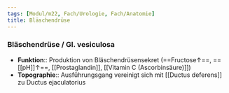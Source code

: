 ```yaml
---
tags: [Modul/m22, Fach/Urologie, Fach/Anatomie]
title: Bläschendrüse
---
```

### Bläschendrüse / Gl. vesiculosa
- **Funktion**:: Produktion von Bläschendrüsensekret (==Fructose↑==, ==[[pH]]↑==, [[Prostaglandin]], [[Vitamin C (Ascorbinsäure)]])
- **Topographie**:: Ausführungsgang vereinigt sich mit [[Ductus deferens]] zu Ductus ejaculatorius